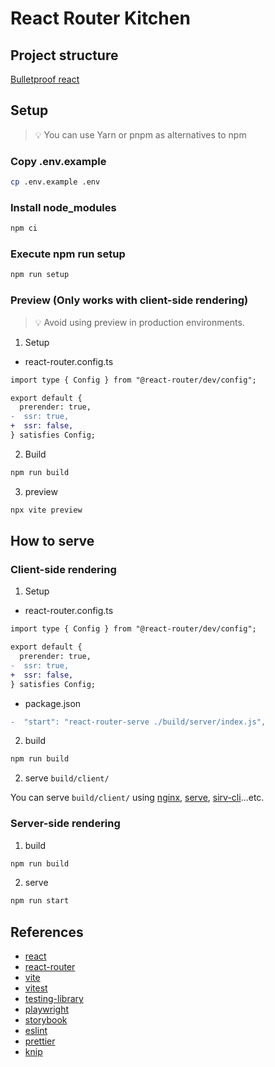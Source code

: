# React Router Kitchen

## Project structure

[Bulletproof react](https://github.com/alan2207/bulletproof-react/blob/master/docs/project-structure.md)

## Setup

> 💡 You can use Yarn or pnpm as alternatives to npm

### Copy .env.example

```sh
cp .env.example .env
```

### Install node_modules

```sh
npm ci
```

### Execute npm run setup

```sh
npm run setup
```

### Preview (Only works with client-side rendering)

> 💡 Avoid using preview in production environments.

1. Setup

- react-router.config.ts

```diff
import type { Config } from "@react-router/dev/config";

export default {
  prerender: true,
-  ssr: true,
+  ssr: false,
} satisfies Config;
```

2. Build

```sh
npm run build
```

3. preview

```sh
npx vite preview
```

## How to serve

### Client-side rendering

1. Setup

- react-router.config.ts

```diff
import type { Config } from "@react-router/dev/config";

export default {
  prerender: true,
-  ssr: true,
+  ssr: false,
} satisfies Config;
```

- package.json

```diff
-  "start": "react-router-serve ./build/server/index.js",
```

2. build

```sh
npm run build
```

2. serve `build/client/`

You can serve `build/client/` using [nginx](https://docs.nginx.com/nginx/admin-guide/web-server/serving-static-content/), [serve](https://www.npmjs.com/package/serve), [sirv-cli](https://www.npmjs.com/package/sirv-cli)...etc.

### Server-side rendering

1. build

```sh
npm run build
```

2. serve

```sh
npm run start
```

## References

- [react](https://react.dev/)
- [react-router](https://reactrouter.com/home)
- [vite](https://vite.dev/guide/)
- [vitest](https://vitest.dev/guide/)
- [testing-library](https://testing-library.com/docs)
- [playwright](https://playwright.dev/docs/intro)
- [storybook](https://storybook.js.org/docs)
- [eslint](https://eslint.org/docs/latest/)
- [prettier](https://prettier.io/docs/en/)
- [knip](https://knip.dev/overview/getting-started)
